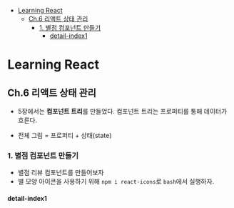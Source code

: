 - [Learning React](#learning-react)
  - [Ch.6 리액트 상태 관리](#ch6-리액트-상태-관리)
    - [1. 별점 컴포넌트 만들기](#1-별점-컴포넌트-만들기)
      - [detail-index1](#detail-index1)
# Learning React
## Ch.6 리액트 상태 관리

- 5장에서는 **컴포넌트 트리**를 만들었다. 컴포넌트 트리는 프로퍼티를 통해 데이터가 흐른다.

- 전체 그림 = 프로퍼티 + 상태(state)

### 1. 별점 컴포넌트 만들기

- 별점 리뷰 컴포넌트를 만들어보자
- 별 모양 아이콘을 사용하기 위해 `npm i react-icons`로 `bash`에서 실행하자.

#### detail-index1

